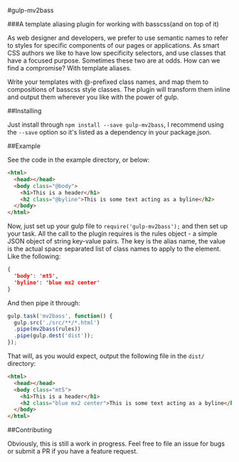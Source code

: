 #gulp-mv2bass

###A template aliasing plugin for working with basscss(and on top of it)

As web designer and developers, we prefer to use semantic names to refer to styles for specific components of our pages or applications.  As smart CSS authors we like to have low specificity selectors, and use classes that have a focused purpose.  Sometimes these two are at odds.  How can we find a compromise?  With template aliases.

Write your templates with @-prefixed class names, and map them to compositions of basscss style classes.  The plugin will transform them inline and output them wherever you like with the power of gulp.

##Installing

Just install through `npm install --save gulp-mv2bass`, I recommend using the `--save` option so it's listed as a dependency in your package.json.

##Example

See the code in the example directory, or below:

``` html
<html>
  <head></head>
  <body class="@body">
    <h1>This is a header</h1>
    <h2 class="@byline">This is some text acting as a byline</h2>
  </body>
</html>
```

Now, just set up your gulp file to `require('gulp-mv2bass');` and then set up your task.  All the call to the plugin requires is the rules object - a simple JSON object of string key-value pairs.  The key is the alias name, the value is the actual space separated list of class names to apply to the element.  Like the following:

``` json
{
  'body': 'mt5',
  'byline': 'blue mx2 center'
}
```

And then pipe it through:

``` javascript
gulp.task('mv2bass', function() {
  gulp.src('./src/**/*.html')
  .pipe(mv2bass(rules))
  .pipe(gulp.dest('dist'));
});
```

That will, as you would expect, output the following file in the `dist/` directory:

``` html
<html>
  <head></head>
  <body class="mt5">
    <h1>This is a header</h1>
    <h2 class="blue mx2 center">This is some text acting as a byline</h2>
  </body>
</html>
```

##Contributing

Obviously, this is still a work in progress.  Feel free to file an issue for bugs or submit a PR if you have a feature request.
